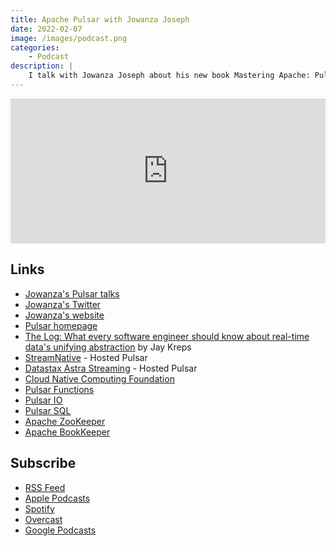 ```yaml
---
title: Apache Pulsar with Jowanza Joseph
date: 2022-02-07
image: /images/podcast.png
categories:
    - Podcast
description: |
    I talk with Jowanza Joseph about his new book Mastering Apache: Pulsar Cloud Native Event Streaming at Scale.
---
```


<iframe src="https://open.spotify.com/embed/episode/1bS5PPymcYjpTv5cDHYAMJ" width="100%" height="232" frameBorder="0" allowtransparency="true" allow="encrypted-media"></iframe>


## Links


* [Jowanza's Pulsar talks](https://www.youtube.com/results?search_query=jowanza+joseph+pulsar)
* [Jowanza's Twitter](https://twitter.com/jowanza)
* [Jowanza's website ](https://jowanza.com)
* [Pulsar homepage](https://pulsar.apache.org/)
* [The Log: What every software engineer should know about real-time data's unifying abstraction](https://engineering.linkedin.com/distributed-systems/log-what-every-software-engineer-should-know-about-real-time-datas-unifying) by Jay Kreps
* [StreamNative](https://streamnative.io/) - Hosted Pulsar
* [Datastax Astra Streaming](https://www.datastax.com/products/astra-streaming) - Hosted Pulsar
* [Cloud Native Computing Foundation](https://www.cncf.io/)
* [Pulsar Functions](https://pulsar.apache.org/docs/en/functions-overview/)
* [Pulsar IO](https://pulsar.apache.org/docs/en/2.3.0/io-overview/)
* [Pulsar SQL](https://pulsar.apache.org/docs/en/sql-overview/)
* [Apache ZooKeeper](https://zookeeper.apache.org/)
* [Apache BookKeeper](https://bookkeeper.apache.org/)


## Subscribe 

*   [RSS Feed](https://feedpress.me/intothehopper)
*   [Apple Podcasts](https://podcasts.apple.com/us/podcast/into-the-hopper/id1499693201)
*   [Spotify](https://open.spotify.com/show/63NrgKMVb0VTwkklGboIjy)
*   [Overcast](https://overcast.fm/itunes1499693201/into-the-hopper)
*   [Google Podcasts](https://podcasts.google.com/?feed=aHR0cHM6Ly9mZWVkcHJlc3MubWUvaW50b3RoZWhvcHBlcg)
